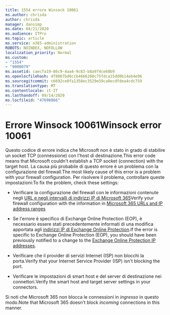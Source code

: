 ```yaml
---
title: 1554 errore Winsock 10061
ms.author: chrisda
author: chrisda
manager: dansimp
ms.date: 04/21/2020
ms.audience: ITPro
ms.topic: article
ms.service: o365-administration
ROBOTS: NOINDEX, NOFOLLOW
localization_priority: Normal
ms.custom:
- "1554"
- "9000079"
ms.assetid: caecfa19-86c9-4aa4-9c83-b8a974ce60b9
ms.openlocfilehash: 4f8007bd8ccb4666260c75fdca15dd0b14eb4e96
ms.sourcegitcommit: c6692ce0fa1358ec3529e59ca0ecdfdea4cdc759
ms.translationtype: MT
ms.contentlocale: it-IT
ms.lasthandoff: 09/14/2020
ms.locfileid: "47698866"
---
```

# <a name="winsock-error-10061"></a><span data-ttu-id="64bbc-102">Errore Winsock 10061</span><span class="sxs-lookup"><span data-stu-id="64bbc-102">Winsock error 10061</span></span>

<span data-ttu-id="64bbc-103">Questo codice di errore indica che Microsoft non è stato in grado di stabilire un socket TCP (connessione) con l'host di destinazione.</span><span class="sxs-lookup"><span data-stu-id="64bbc-103">This error code means that Microsoft couldn't establish a TCP socket (connection) with the target host.</span></span> <span data-ttu-id="64bbc-104">La causa più probabile di questo errore è un problema con la configurazione del firewall.</span><span class="sxs-lookup"><span data-stu-id="64bbc-104">The most likely cause of this error is a problem with your firewall configuration.</span></span> <span data-ttu-id="64bbc-105">Per risolvere il problema, controllare queste impostazioni:</span><span class="sxs-lookup"><span data-stu-id="64bbc-105">To fix the problem, check these settings:</span></span>

- <span data-ttu-id="64bbc-106">Verificare la configurazione del firewall con le informazioni contenute negli [URL e negli intervalli di indirizzi IP di Microsoft 365](https://docs.microsoft.com/office365/enterprise/urls-and-ip-address-ranges)</span><span class="sxs-lookup"><span data-stu-id="64bbc-106">Verify your firewall configuration with the information in [Microsoft 365 URLs and IP address ranges](https://docs.microsoft.com/office365/enterprise/urls-and-ip-address-ranges)</span></span>

- <span data-ttu-id="64bbc-107">Se l'errore è specifico di Exchange Online Protection (EOP), è necessario essere stati precedentemente informati di una modifica apportata agli [indirizzi IP di Exchange Online Protection](https://docs.microsoft.com/office365/SecurityCompliance/eop/exchange-online-protection-ip-addresses).</span><span class="sxs-lookup"><span data-stu-id="64bbc-107">If the error is specific to Exchange Online Protection (EOP), you should have been previously notified to a change to the [Exchange Online Protection IP addresses](https://docs.microsoft.com/office365/SecurityCompliance/eop/exchange-online-protection-ip-addresses).</span></span>

- <span data-ttu-id="64bbc-108">Verificare che il provider di servizi Internet (ISP) non blocchi la porta.</span><span class="sxs-lookup"><span data-stu-id="64bbc-108">Verify that your Internet Service Provider (ISP) isn't blocking the port.</span></span>

- <span data-ttu-id="64bbc-109">Verificare le impostazioni di smart host e del server di destinazione nei connettori.</span><span class="sxs-lookup"><span data-stu-id="64bbc-109">Verify the smart host and target server settings in your connectors.</span></span>

<span data-ttu-id="64bbc-110">Si noti che Microsoft 365 non blocca le connessioni in *ingresso* in questo modo.</span><span class="sxs-lookup"><span data-stu-id="64bbc-110">Note that Microsoft 365 doesn't block *incoming* connections in this manner.</span></span>
